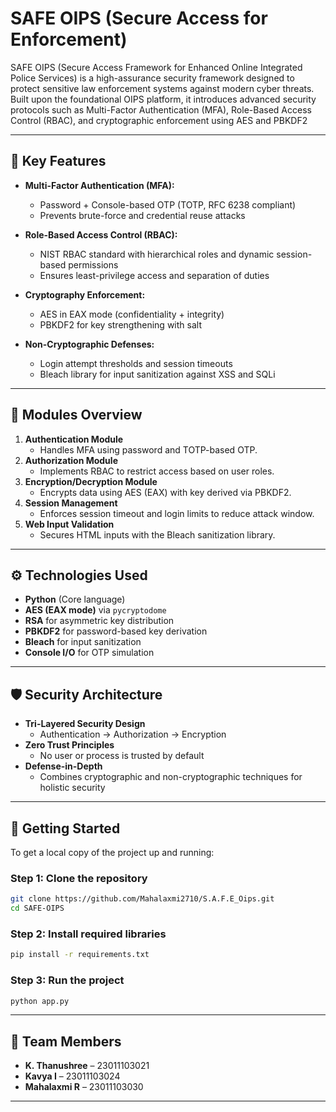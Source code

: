 # SAFE OIPS (Secure Access for Enforcement)

SAFE OIPS (Secure Access Framework for Enhanced Online Integrated Police Services) is a high-assurance security framework designed to protect sensitive law enforcement systems against modern cyber threats. Built upon the foundational OIPS platform, it introduces advanced security protocols such as Multi-Factor Authentication (MFA), Role-Based Access Control (RBAC), and cryptographic enforcement using AES and PBKDF2

---

## 🔐 Key Features

- **Multi-Factor Authentication (MFA):** 
  - Password + Console-based OTP (TOTP, RFC 6238 compliant)
  - Prevents brute-force and credential reuse attacks

- **Role-Based Access Control (RBAC):**
  - NIST RBAC standard with hierarchical roles and dynamic session-based permissions
  - Ensures least-privilege access and separation of duties

- **Cryptography Enforcement:**
  - AES in EAX mode (confidentiality + integrity)
  - PBKDF2 for key strengthening with salt

- **Non-Cryptographic Defenses:**
  - Login attempt thresholds and session timeouts
  - Bleach library for input sanitization against XSS and SQLi

---

## 🧩 Modules Overview

1. **Authentication Module**
   - Handles MFA using password and TOTP-based OTP.
2. **Authorization Module**
   - Implements RBAC to restrict access based on user roles.
3. **Encryption/Decryption Module**
   - Encrypts data using AES (EAX) with key derived via PBKDF2.
4. **Session Management**
   - Enforces session timeout and login limits to reduce attack window.
5. **Web Input Validation**
   - Secures HTML inputs with the Bleach sanitization library.

---

## ⚙️ Technologies Used

- **Python** (Core language)
- **AES (EAX mode)** via `pycryptodome`
- **RSA** for asymmetric key distribution
- **PBKDF2** for password-based key derivation
- **Bleach** for input sanitization
- **Console I/O** for OTP simulation

---

## 🛡️ Security Architecture

- **Tri-Layered Security Design**
  - Authentication → Authorization → Encryption
- **Zero Trust Principles**
  - No user or process is trusted by default
- **Defense-in-Depth**
  - Combines cryptographic and non-cryptographic techniques for holistic security

---
## 🚀 Getting Started

To get a local copy of the project up and running:

### Step 1: Clone the repository

```bash
git clone https://github.com/Mahalaxmi2710/S.A.F.E_Oips.git
cd SAFE-OIPS
```

### Step 2: Install required libraries
``` bash
pip install -r requirements.txt
```
### Step 3: Run the project
``` bash
python app.py
```


---

## 👥 Team Members

- **K. Thanushree** – 23011103021  
- **Kavya I** – 23011103024  
- **Mahalaxmi R** – 23011103030  

---

